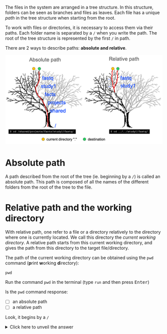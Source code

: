 
The files in the system are arranged in a tree structure. 
In this structure, folders can be seen as branches and files as leaves. 
Each file has a unique *path* in the tree structure when starting from the root. 

To work with files or directories, it is necessary to access them via their paths. 
Each folder name is separated by a `/` when you write the path. 
The root of the tree structure is represented by the first `/` in path.

There are 2 ways to describe paths: **absolute and relative**. 

![absolute and relative paths](./assets/absolute_and_relative_paths.png)

# Absolute path

A path described from the root of the tree (ie. beginning by a `/`) is called an absolute path.
This path is composed of all the names of the different folders from the root of the tree to the file. 

# Relative path and the working directory

With relative path, one refer to a file or a directory relatively to the directory where one is currently located. 
We call this directory the *current working directory*. 
A relative path starts from this current working directory, and gives the path from this directory to the target file/directory.

The path of the current working directory can be obtained using the `pwd` command (**p**rint **w**orking **d**irectory): 

```
pwd
```

Run the command `pwd` in the terminal (type `run` and then press <kbd>Enter</kbd>)

Is the `pwd` command response:

- [ ] an absolute path
- [ ] a relative path

Look, it begins by a `/`

 <details>
  <summary>Click here to unveil the answer</summary>

You should obtain `/root` or something similare.

This path starts by a `/` meaning it is an absolute path.

</details> 

